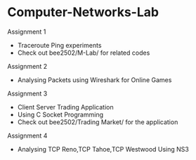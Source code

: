 # Computer-Networks-Lab

Assignment 1
- Traceroute Ping experiments
- Check out bee2502/M-Lab/ for related codes

Assignment 2
- Analysing Packets using Wireshark for Online Games

Assignment 3
- Client Server Trading Application 
- Using C Socket Programming
- Check out bee2502/Trading Market/ for the application

Assignment 4 
- Analysing TCP Reno,TCP Tahoe,TCP Westwood Using NS3
